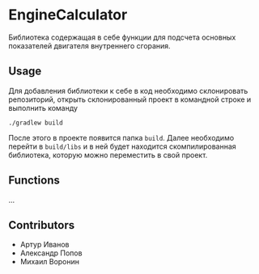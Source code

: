 # EngineCalculator

Библиотека содержащая в себе функции для подсчета основных показателей двигателя внутреннего сгорания.

## Usage
Для добавления библиотеки к себе в код необходимо склонировать репозиторий, открыть склонированный проект в командной строке и выполнить команду
```
./gradlew build
```
После этого в проекте появится папка `build`. Далее необходимо перейти в `build/libs` и в ней будет находится скомпилированная библиотека, которую можно переместить в свой проект.

## Functions
...

## Contributors
- Артур Иванов
- Александр Попов
- Михаил Воронин
